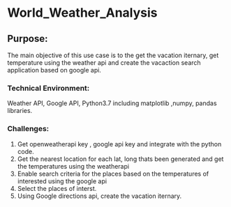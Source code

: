 # World_Weather_Analysis

## Purpose:
The main objective of this use case is to the get the vacation iternary, get temperature using the weather api and create the vacaction search application based on google api.

### Technical Environment:
Weather API, Google API, Python3.7 including matplotlib ,numpy, pandas libraries.

### Challenges:
1. Get openweatherapi key , google api key and integrate with the python code.
1. Get the nearest location for each lat, long thats been generated and get the temperatures using the weatherapi
1. Enable search criteria for the places based on the temperatures of interested using the google api
1. Select the places of interst.
1. Using Google directions api, create the vacation iternary.

